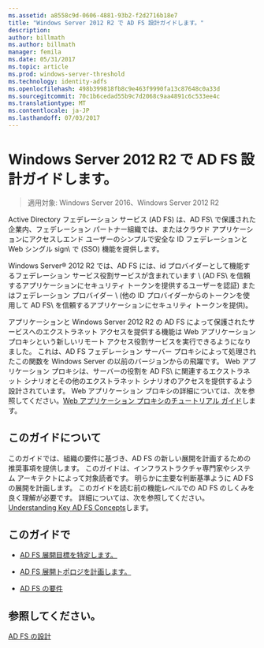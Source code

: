 ```yaml
---
ms.assetid: a8558c9d-0606-4881-93b2-f2d2716b18e7
title: "Windows Server 2012 R2 で AD FS 設計ガイドします。"
description: 
author: billmath
ms.author: billmath
manager: femila
ms.date: 05/31/2017
ms.topic: article
ms.prod: windows-server-threshold
ms.technology: identity-adfs
ms.openlocfilehash: 498b399818fb8c9e463f9990fa13c87648c0a33d
ms.sourcegitcommit: 70c1b6cedad55b9c7d2068c9aa4891c6c533ee4c
ms.translationtype: MT
ms.contentlocale: ja-JP
ms.lasthandoff: 07/03/2017
---
```

# <a name="ad-fs-design-guide-in-windows-server-2012-r2"></a>Windows Server 2012 R2 で AD FS 設計ガイドします。

>適用対象: Windows Server 2016、Windows Server 2012 R2

Active Directory フェデレーション サービス \(AD FS\) は、AD FS\ で保護された企業内、フェデレーション パートナー組織では、またはクラウド アプリケーションにアクセスしエンド ユーザーのシンプルで安全な ID フェデレーションと Web シングル sign\ で \(SSO\) 機能を提供します。  
  
Windows Server® 2012 R2 では、AD FS には、id プロバイダーとして機能するフェデレーション サービス役割サービスが含まれています \ (AD FS\ を信頼するアプリケーションにセキュリティ トークンを提供するユーザーを認証) またはフェデレーション プロバイダー \ (他の ID プロバイダーからのトークンを使用して AD FS\ を信頼するアプリケーションにセキュリティ トークンを提供)。  
  
アプリケーションと Windows Server 2012 R2 の AD FS によって保護されたサービスへのエクストラネット アクセスを提供する機能は Web アプリケーション プロキシという新しいリモート アクセス役割サービスを実行できるようになりました。 これは、AD FS フェデレーション サーバー プロキシによって処理されたこの関数を Windows Server の以前のバージョンからの飛躍です。 Web アプリケーション プロキシは、サーバーの役割を AD FS\ に関連するエクストラネット シナリオとその他のエクストラネット シナリオのアクセスを提供するよう設計されています。 Web アプリケーション プロキシの詳細については、次を参照してください。[Web アプリケーション プロキシのチュートリアル ガイド](https://technet.microsoft.com/library/dn280944.aspx)します。  
  
## <a name="about-this-guide"></a>このガイドについて  
このガイドでは、組織の要件に基づき、AD FS の新しい展開を計画するための推奨事項を提供します。 このガイドは、インフラストラクチャ専門家やシステム アーキテクトによって対象読者です。 明らかに主要な判断基準ように AD FS の展開を計画します。 このガイドを読む前の機能レベルでの AD FS のしくみを良く理解が必要です。 詳細については、次を参照してください。[Understanding Key AD FS Concepts](../../ad-fs/technical-reference/Understanding-Key-AD-FS-Concepts.md)します。  
  
## <a name="in-this-guide"></a>このガイドで  
  
-   [AD FS 展開目標を特定します。](Identify-Your-AD-FS-Deployment-Goals.md)  
  
-   [AD FS 展開トポロジを計画します。](Plan-Your-AD-FS-Deployment-Topology.md)  
  
-   [AD FS の要件](AD-FS-Requirements.md)  
  
  
## <a name="see-also"></a>参照してください。  
[AD FS の設計](../../ad-fs/AD-FS-Design.md)  
  

